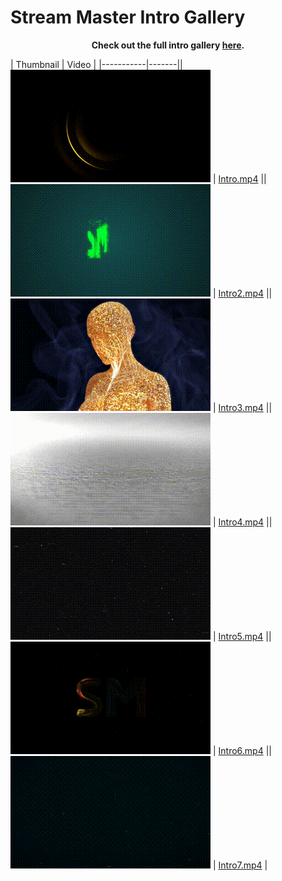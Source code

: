 # Stream Master Intro Gallery

<p align='center'><strong>Check out the full intro gallery <a href='http://SenexCrenshaw.github.io/StreamMaster-Intros'>here</a>.</strong></p>

| Thumbnail | Video |
|-----------|-------|| ![Thumbnail of Intro](Gifs/Intro.gif) | [Intro.mp4](./Intro.mp4) || ![Thumbnail of Intro2](Gifs/Intro2.gif) | [Intro2.mp4](./Intro2.mp4) || ![Thumbnail of Intro3](Gifs/Intro3.gif) | [Intro3.mp4](./Intro3.mp4) || ![Thumbnail of Intro4](Gifs/Intro4.gif) | [Intro4.mp4](./Intro4.mp4) || ![Thumbnail of Intro5](Gifs/Intro5.gif) | [Intro5.mp4](./Intro5.mp4) || ![Thumbnail of Intro6](Gifs/Intro6.gif) | [Intro6.mp4](./Intro6.mp4) || ![Thumbnail of Intro7](Gifs/Intro7.gif) | [Intro7.mp4](./Intro7.mp4) |
